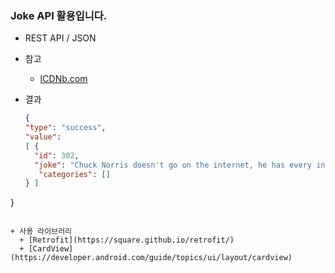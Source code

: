 ### Joke API 활용입니다.

+ REST API / JSON
+ 참고
  + [ICDNb.com](http://www.icndb.com/api/)
  
+ 결과
  ``` json
  { 
  "type": "success", 
  "value": 
  [ { 
    "id": 302, 
    "joke": "Chuck Norris doesn't go on the internet, he has every internet site stored in his memory. He refreshes webpages by blinking.", 
     "categories": [] 
  } ]  
}
  ```
  
  + 사용 라이브러리
    + [Retrofit](https://square.github.io/retrofit/)
    + [CardView](https://developer.android.com/guide/topics/ui/layout/cardview)
